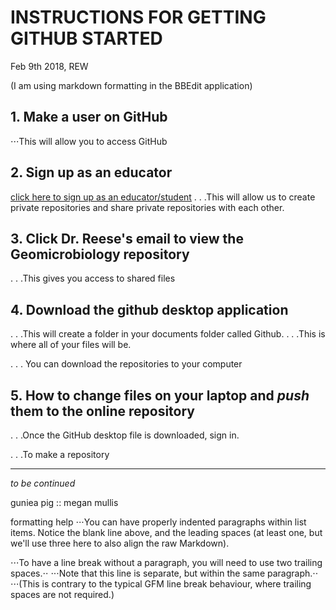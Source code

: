 # INSTRUCTIONS FOR GETTING __GITHUB__ STARTED
 Feb 9th 2018, REW

(I am using markdown formatting in the BBEdit application)

## 1. Make a user on GitHub
⋅⋅⋅This will allow you to access GitHub


## 2. Sign up as an educator
[click here to sign up as an educator/student](https://education.github.com)
. . .This will allow us to create private repositories and share private repositories with each other.

## 3. Click Dr. Reese's email to view the Geomicrobiology repository
. . .This gives you access to shared files
	
	
## 4. Download the github desktop application
. . .This will create a folder in your documents folder called Github.
. . .This is where all of your files will be.

. . . You can download the repositories to your computer 
## 5. How to change files on your laptop and _push_ them to the online repository
. . .Once the GitHub desktop file is downloaded, sign in.

. . .To make a repository

____
*to be continued*



guniea pig :: megan mullis

formatting help
 ⋅⋅⋅You can have properly indented paragraphs within list items. Notice the blank line above, and the leading spaces (at least one, but we'll use three here to also align the raw Markdown).

 ⋅⋅⋅To have a line break without a paragraph, you will need to use two trailing spaces.⋅⋅
 ⋅⋅⋅Note that this line is separate, but within the same paragraph.⋅⋅
 ⋅⋅⋅(This is contrary to the typical GFM line break behaviour, where trailing spaces are not required.)
